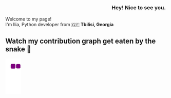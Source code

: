 ### ㅤㅤㅤㅤㅤㅤㅤㅤㅤㅤㅤㅤㅤㅤㅤㅤㅤㅤㅤㅤㅤㅤHey! Nice to see you.
<p>Welcome to my page! </br> I'm Ilia, Python developer from 🇬🇪 <b>Tbilisi, Georgia</b>
</p>

## Watch my contribution graph get eaten by the snake 🐍
![snake gif](https://github.com/DarkLeader/DarkLeader/blob/output/github-contribution-grid-snake.gif)

